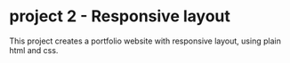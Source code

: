 # project 2 - Responsive layout
This project creates a portfolio website with responsive layout, using plain html and css.
